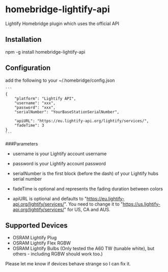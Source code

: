# homebridge-lightify-api
Lightify Homebridge plugin which uses the official API

## Installation

npm -g install homebridge-lightify-api

## Configuration

add the following to your ~/.homebridge/config.json

    ```
    {
        "platform": "Lightify API",
        "username": "xxx",
        "password": "xxx",
        "serialNumber": "YourBaseStationSerialNumber",

        "apiURL": "https://eu.lightify-api.org/lightify/services/",
        "fadeTime": 3
    }
    ```
    
###Parameters

* username is your Lightify account username
* password is your Lightify account password
* serialNumber is the first block (before the dash) of your Lightify hubs serial number

* fadeTime is optional and represents the fading duration between colors
* apiURL is optional and defaults to "https://eu.lightify-api.org/lightify/services/". You need to change it to "https://us.lightify-api.org/lightify/services/" for US, CA and AUS.

## Supported Devices

* OSRAM Lightify Plug
* OSRAM Lightify Flex RGBW
* OSRAM Lightify Bulbs (Only tested the A60 TW (tunable white), but others - including RGBW should work too.)

Please let me know if devices behave strange so I can fix it.